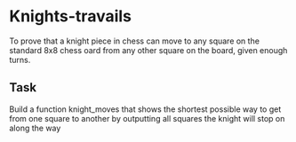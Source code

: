 # Knights-travails
To prove that a knight piece in chess can move to any square on the standard 8x8 chess oard from any other square on the board, given enough turns.
## Task
Build a function knight_moves that shows the shortest possible way to get from one square to another by outputting all squares the knight will stop on along the way